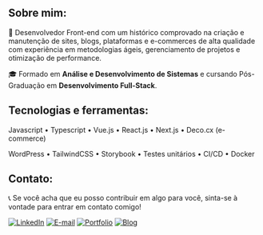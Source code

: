 ## Sobre mim:
👤 Desenvolvedor Front-end com um histórico comprovado na criação e manutenção de sites, blogs, plataformas e e-commerces de alta qualidade com experiência em metodologias ágeis, gerenciamento de projetos e otimização de performance.

🎓 Formado em **Análise e Desenvolvimento de Sistemas** e cursando Pós-Graduação em **Desenvolvimento Full-Stack**.

## Tecnologias e ferramentas:

Javascript • Typescript • Vue.js • React.js • Next.js • Deco.cx (e-commerce)

WordPress • TailwindCSS • Storybook • Testes unitários • CI/CD • Docker

## Contato:
📞 Se você acha que eu posso contribuir em algo para você, sinta-se à vontade para entrar em contato comigo!

[![LinkedIn](https://img.shields.io/badge/-LinkedIn-blue?style=flat-square&logo=LinkedIn&logoColor=white)](https://www.linkedin.com/in/luiz-veltroni/)
[![E-mail](https://img.shields.io/badge/-E--mail-red?style=flat-square&logo=Gmail&logoColor=white)](mailto:eduardoveltroni@hotmail.com)
[![Portfolio](https://img.shields.io/badge/-Portfolio-black?style=flat-square&logo=vercel&logoColor=white)](https://luizeduardo.vercel.app/)
[![Blog](https://img.shields.io/badge/-Blog-orange?style=flat-square&logo=blogger&logoColor=white)](https://luizeduardo.vercel.app/blog)
